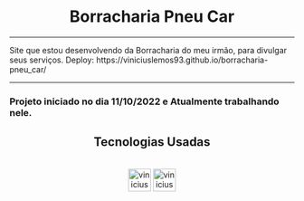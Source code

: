 <h1 align="center">Borracharia Pneu Car</h1>
<hr>
Site que estou desenvolvendo da Borracharia do meu irmão, para divulgar seus serviços.
Deploy: https://viniciuslemos93.github.io/borracharia-pneu_car/
<hr>
<h3> Projeto iniciado no dia 11/10/2022 e Atualmente trabalhando nele. </h3>

<h2 align="center">Tecnologias Usadas</h2>
<div align="center">
     <div style="display: inline_block margin-left:auto margin-rigth:auto"><br>
        <img align="lef" alt="vinicius-html" height="40 widht="50" src="https://cdn.jsdelivr.net/gh/devicons/devicon/icons/html5/html5-plain-wordmark.svg" />
        <img align="lef" alt="vinicius-css" height="40 widht="50" src="https://cdn.jsdelivr.net/gh/devicons/devicon/icons/css3/css3-plain-wordmark.svg" />
    </div>
</div>

